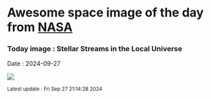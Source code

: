 
# Awesome space image of the day from [NASA](https://api.nasa.gov/)

### Today image : Stellar Streams in the Local Universe
Date : 2024-09-27

![](https://apod.nasa.gov/apod/image/2409/SSSGreatestHits1024.png)

<small>Latest update : Fri Sep 27 21:14:28 2024</small>
        